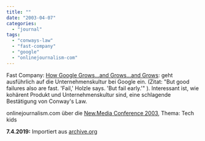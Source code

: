 ```yaml
---
title: ""
date: "2003-04-07"
categories: 
  - "journal"
tags: 
  - "conways-law"
  - "fast-company"
  - "google"
  - "onlinejournalism-com"
---
```


Fast Company: [How Google Grows...and Grows...and Grows](https://web.archive.org/web/20030408022723/http://www.fastcompany.com/magazine/69/google.html): geht ausführlich auf die Unternehmenskultur bei Google ein. (Zitat: "But good failures also are fast. 'Fail,' Holzle says. 'But fail early.'" ). Interessant ist, wie kohärent Produkt und Unternehmenskultur sind, eine schlagende Bestätigung von Conway's Law.

onlinejournalism.com über die [New.Media Conference 2003](https://web.archive.org/web/20030408022723/http://www.onlinejournalism.com/topics/index.php?tID=51), Thema: Tech kids

**7.4.2019:** Importiert aus [archive.org](https://web.archive.org/web/20030408022723/http://wittenbrink.net/scripts/vanilla.r "start")

